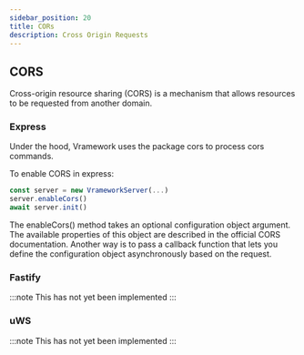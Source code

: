 ```yaml
---
sidebar_position: 20
title: CORs
description: Cross Origin Requests
---
```


## CORS

Cross-origin resource sharing (CORS) is a mechanism that allows resources to be requested from another domain. 

### Express

Under the hood, Vramework uses the package cors to process cors commands.

To enable CORS in express:

```typescript
const server = new VrameworkServer(...)
server.enableCors()
await server.init()
```

The enableCors() method takes an optional configuration object argument. The available properties of this object are described in the official CORS documentation. Another way is to pass a callback function that lets you define the configuration object asynchronously based on the request.

### Fastify

:::note
This has not yet been implemented
:::

### uWS

:::note
This has not yet been implemented
:::